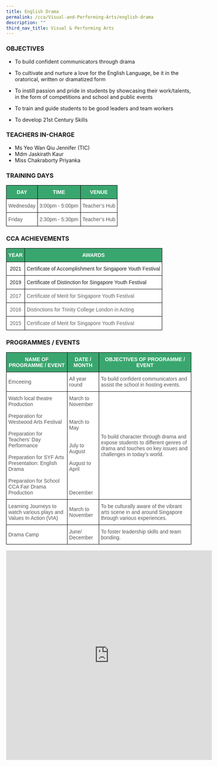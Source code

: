 ```yaml
---
title: English Drama
permalink: /cca/Visual-and-Performing-Arts/english-drama
description: ""
third_nav_title: Visual & Performing Arts
---
```

### OBJECTIVES

*   To build confident communicators through drama
*   To cultivate and nurture a love for the English Language, be it in the oratorical, written or dramatized form
*   To instill passion and pride in students by showcasing their work/talents, in the form of competitions and school and public events  
    
*   To train and guide students to be good leaders and team workers
*   To develop 21st Century Skills

  

### TEACHERS IN-CHARGE

*   Ms Yeo Wan Qiu Jennifer (TIC)
*   Mdm Jaskirath Kaur
*   Miss Chakraborty Priyanka&nbsp;  
    

  

### TRAINING DAYS
<style type="text/css">
.tg  {border-collapse:collapse;border-spacing:0;}
.tg td{border-color:black;border-style:solid;border-width:1px;font-family:Arial, sans-serif;font-size:14px;
  overflow:hidden;padding:10px 5px;word-break:normal;}
.tg th{border-color:black;border-style:solid;border-width:1px;font-family:Arial, sans-serif;font-size:14px;
  font-weight:normal;overflow:hidden;padding:10px 5px;word-break:normal;}
.tg .tg-k0s0{background-color:#3AA66F;color:#FFF;font-weight:bold;text-align:center;vertical-align:middle}
.tg .tg-mwz3{background-color:#FFF;color:#565656;text-align:left;vertical-align:middle}
</style>
<table class="tg">
<thead>
  <tr>
    <th class="tg-k0s0"><span style="color:#FFF;background-color:#3AA66F">DAY</span></th>
    <th class="tg-k0s0"><span style="color:#FFF;background-color:#3AA66F">TIME</span></th>
    <th class="tg-k0s0"><span style="color:#FFF;background-color:#3AA66F">VENUE</span></th>
  </tr>
</thead>
<tbody>
  <tr>
    <td class="tg-mwz3"><span style="color:#565656">Wednesday</span></td>
    <td class="tg-mwz3"><span style="color:#565656">3:00pm - 5:00pm</span></td>
    <td class="tg-mwz3"><span style="color:#565656">Teacher’s Hub</span></td>
  </tr>
  <tr>
    <td class="tg-mwz3"><span style="color:#565656">Friday</span></td>
    <td class="tg-mwz3"><span style="color:#565656">2:30pm - 5:30pm</span></td>
    <td class="tg-mwz3"><span style="color:#565656">Teacher’s Hub</span></td>
  </tr>
</tbody>
</table>

### CCA ACHIEVEMENTS

<style type="text/css">
.tg  {border-collapse:collapse;border-spacing:0;}
.tg td{border-color:black;border-style:solid;border-width:1px;font-family:Arial, sans-serif;font-size:14px;
  overflow:hidden;padding:10px 5px;word-break:normal;}
.tg th{border-color:black;border-style:solid;border-width:1px;font-family:Arial, sans-serif;font-size:14px;
  font-weight:normal;overflow:hidden;padding:10px 5px;word-break:normal;}
.tg .tg-k0s0{background-color:#3AA66F;color:#FFF;font-weight:bold;text-align:center;vertical-align:middle}
.tg .tg-a3j2{background-color:#FFF;color:#222;text-align:center;vertical-align:middle}
.tg .tg-1ppo{background-color:#FFF;color:#222;text-align:left;vertical-align:middle}
.tg .tg-tsok{background-color:#FFF;color:#222;text-align:left;vertical-align:top}
.tg .tg-zqva{background-color:#FFF;color:#666;text-align:center;vertical-align:top}
.tg .tg-cmm0{background-color:#FFF;color:#666;text-align:left;vertical-align:top}
</style>
<table class="tg">
<thead>
  <tr>
    <th class="tg-k0s0"><span style="color:#FFF;background-color:#3AA66F">YEAR</span></th>
    <th class="tg-k0s0"><span style="color:#FFF;background-color:#3AA66F">AWARDS</span><br></th>
  </tr>
</thead>
<tbody>
  <tr>
    <td class="tg-a3j2"><span style="color:#222;background-color:#FFF">2021</span></td>
    <td class="tg-1ppo"><span style="color:#222;background-color:#FFF">Certificate of Accomplishment for Singapore Youth Festival</span></td>
  </tr>
  <tr>
    <td class="tg-a3j2"><span style="color:#222;background-color:#FFF">2019</span></td>
    <td class="tg-tsok"><span style="color:#222;background-color:#FFF">Certificate of Distinction for Singapore Youth Festival </span></td>
  </tr>
  <tr>
    <td class="tg-zqva">2017</td>
    <td class="tg-cmm0">Certificate of Merit for Singapore Youth Festival</td>
  </tr>
  <tr>
    <td class="tg-zqva">2016</td>
    <td class="tg-cmm0">Distinctions for Trinity College London in Acting<br></td>
  </tr>
  <tr>
    <td class="tg-zqva">2015</td>
    <td class="tg-cmm0">Certificate of Merit for Singapore Youth Festival</td>
  </tr>
</tbody>
</table>

### PROGRAMMES / EVENTS

<style type="text/css">
.tg  {border-collapse:collapse;border-spacing:0;}
.tg td{border-color:black;border-style:solid;border-width:1px;font-family:Arial, sans-serif;font-size:14px;
  overflow:hidden;padding:10px 5px;word-break:normal;}
.tg th{border-color:black;border-style:solid;border-width:1px;font-family:Arial, sans-serif;font-size:14px;
  font-weight:normal;overflow:hidden;padding:10px 5px;word-break:normal;}
.tg .tg-61iw{background-color:#FFF;color:#F00;text-align:left;vertical-align:top}
.tg .tg-k0s0{background-color:#3AA66F;color:#FFF;font-weight:bold;text-align:center;vertical-align:middle}
.tg .tg-mwz3{background-color:#FFF;color:#565656;text-align:left;vertical-align:middle}
.tg .tg-njgx{background-color:#FFF;color:#565656;text-align:left;vertical-align:top}
</style>
<table class="tg">
<thead>
  <tr>
    <th class="tg-k0s0"><span style="color:#FFF;background-color:#3AA66F">NAME OF PROGRAMME / EVENT</span></th>
    <th class="tg-k0s0"><span style="color:#FFF;background-color:#3AA66F">DATE / MONTH</span></th>
    <th class="tg-k0s0"><span style="color:#FFF;background-color:#3AA66F">OBJECTIVES OF PROGRAMME / EVENT</span></th>
  </tr>
</thead>
<tbody>
  <tr>
    <td class="tg-mwz3"><span style="color:#565656">Emceeing</span></td>
    <td class="tg-mwz3"><span style="color:#565656">All year round</span></td>
    <td class="tg-mwz3"><span style="color:#565656">To build confident communicators and assist the school in hosting events.</span></td>
  </tr>
  <tr>
    <td class="tg-njgx">Watch local theatre Production<br><br>Preparation for Westwood Arts Festival<br><br>Preparation for Teachers' Day Performance<br><br>Preparation for SYF Arts Presentation: English Drama<br><br>Preparation for School CCA Fair Drama Production<br></td>
    <td class="tg-mwz3"><span style="color:#565656">March to November</span><br><br><br><span style="color:#565656">March to May</span><br><br><br><span style="color:#565656">July to August</span><br><br>August to April<br><br><br><br>December<br></td>
    <td class="tg-mwz3"><span style="color:#565656">To build character through drama and expose students to different genres of drama and touches on key issues and challenges in today's world. </span></td>
  </tr>
  <tr>
    <td class="tg-mwz3"><span style="color:#565656">Learning Journeys to watch various plays and Values In Action (VIA)</span></td>
    <td class="tg-mwz3"><span style="color:#565656">March to November</span></td>
    <td class="tg-61iw"><span style="color:#565656">To be culturally aware of the vibrant arts scene in and around Singapore through various experiences. </span></td>
  </tr>
  <tr>
    <td class="tg-mwz3"><span style="color:#565656">Drama Camp</span></td>
    <td class="tg-mwz3"><span style="color:#565656">June/ December</span></td>
    <td class="tg-mwz3"><span style="color:#565656">To foster leadership skills and team bonding.</span></td>
  </tr>
</tbody>
</table>

<iframe allowfullscreen="true" height="569" width="560" frameborder="0" src="https://docs.google.com/presentation/d/e/2PACX-1vSiviFgTIiAHi21Cev4NtGwgE6P8Dz8WocvaXzv0k29U-WLcY2zMWltCx-k6QnAtzny6ytr1Y0Uva_L/embed?start=true&amp;loop=true&amp;delayms=3000"></iframe>